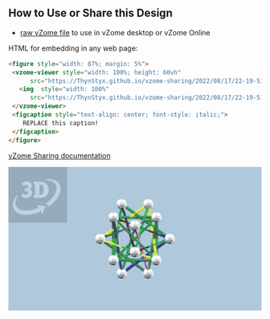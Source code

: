 
## How to Use or Share this Design

 - [raw vZome file](<https://raw.githubusercontent.com/ThynStyx/vzome-sharing/main/2022/08/17/22-19-51-coloured-5-Tetra-Normal-Chiral-Hull-coloured-Article/coloured-5-Tetra-Normal-Chiral-Hull-coloured-Article.vZome>) to use in vZome desktop or vZome Online
 
 HTML for embedding in any web page:
 ```html
<figure style="width: 87%; margin: 5%">
  <vzome-viewer style="width: 100%; height: 60vh"
       src="https://ThynStyx.github.io/vzome-sharing/2022/08/17/22-19-51-coloured-5-Tetra-Normal-Chiral-Hull-coloured-Article/coloured-5-Tetra-Normal-Chiral-Hull-coloured-Article.vZome" >
    <img  style="width: 100%"
       src="https://ThynStyx.github.io/vzome-sharing/2022/08/17/22-19-51-coloured-5-Tetra-Normal-Chiral-Hull-coloured-Article/coloured-5-Tetra-Normal-Chiral-Hull-coloured-Article.png" >
  </vzome-viewer>
  <figcaption style="text-align: center; font-style: italic;">
     REPLACE this caption!
  </figcaption>
</figure>
 ```

[vZome Sharing documentation](https://vzome.github.io/vzome/sharing.html#how-it-works)

![Image](<coloured-5-Tetra-Normal-Chiral-Hull-coloured-Article.png>)


